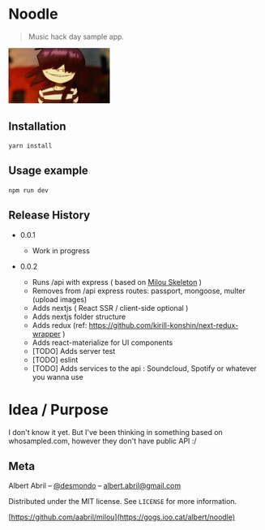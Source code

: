# Noodle
> Music hack day sample app. 

<img src="https://raw.githubusercontent.com/aabril/noodle/master/logo.gif" width="200px">


## Installation

```
yarn install
```

## Usage example

```
npm run dev
```

## Release History

* 0.0.1
    * Work in progress

* 0.0.2
    * Runs /api with express ( based on [Milou Skeleton](http://github.com/aabril/milou) )
    * Removes from /api express routes: passport, mongoose, multer (upload images)
    * Adds nextjs ( React SSR / client-side optional )
    * Adds nextjs folder structure
    * Adds redux (ref: https://github.com/kirill-konshin/next-redux-wrapper )
    * Adds react-materialize for UI components
    * [TODO] Adds server test 
    * [TODO] eslint
    * [TODO] Adds services to the api : Soundcloud, Spotify or whatever you wanna use

# Idea / Purpose

I don't know it yet. But I've been thinking in something based on whosampled.com, however they don't have public API :/


## Meta

Albert Abril – [@desmondo](https://twitter.com/desmondo) – albert.abril@gmail.com

Distributed under the MIT license. See ``LICENSE`` for more information.

[https://github.com/aabril/milou](https://gogs.ioo.cat/albert/noodle)
